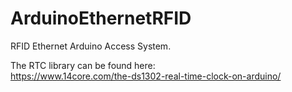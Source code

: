 # ArduinoEthernetRFID
RFID Ethernet Arduino Access System.

The RTC library can be found here: <BR>
https://www.14core.com/the-ds1302-real-time-clock-on-arduino/

